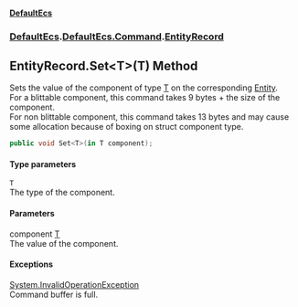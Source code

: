 #### [DefaultEcs](./index.md 'index')
### [DefaultEcs](./index.md 'index').[DefaultEcs.Command](./DefaultEcs-Command.md 'DefaultEcs.Command').[EntityRecord](./DefaultEcs-Command-EntityRecord.md 'DefaultEcs.Command.EntityRecord')
## EntityRecord.Set&lt;T&gt;(T) Method
Sets the value of the component of type [T](#DefaultEcs-Command-EntityRecord-Set-T-(T)-T 'DefaultEcs.Command.EntityRecord.Set&lt;T&gt;(T).T') on the corresponding [Entity](./DefaultEcs-Entity.md 'DefaultEcs.Entity').  
For a blittable component, this command takes 9 bytes + the size of the component.  
For non blittable component, this command takes 13 bytes and may cause some allocation because of boxing on struct component type.  
```C#
public void Set<T>(in T component);
```
#### Type parameters
<a name='DefaultEcs-Command-EntityRecord-Set-T-(T)-T'></a>
`T`  
The type of the component.  
#### Parameters
<a name='DefaultEcs-Command-EntityRecord-Set-T-(T)-component'></a>
component [T](#DefaultEcs-Command-EntityRecord-Set-T-(T)-T 'DefaultEcs.Command.EntityRecord.Set&lt;T&gt;(T).T')  
The value of the component.  
#### Exceptions
[System.InvalidOperationException](https://docs.microsoft.com/en-us/dotnet/api/System.InvalidOperationException 'System.InvalidOperationException')  
Command buffer is full.  
